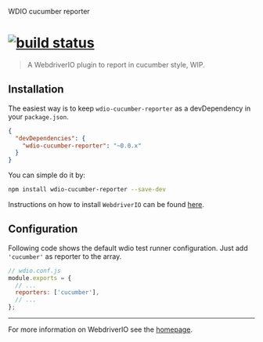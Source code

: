 WDIO cucumber reporter

[![build status](https://travis-ci.org/AndrewKeig/wdio-cucumber-reporter.svg?branch=master)](http://travis-ci.org/AndrewKeig/wdio-cucumber-reporter)
==========

> A WebdriverIO plugin to report in cucumber style, WIP.

## Installation

The easiest way is to keep `wdio-cucumber-reporter` as a devDependency in your `package.json`.

```json
{
  "devDependencies": {
    "wdio-cucumber-reporter": "~0.0.x"
  }
}
```

You can simple do it by:

```bash
npm install wdio-cucumber-reporter --save-dev
```

Instructions on how to install `WebdriverIO` can be found [here](http://webdriver.io/guide/getstarted/install.html).

## Configuration

Following code shows the default wdio test runner configuration. Just add `'cucumber'` as reporter
to the array.

```js
// wdio.conf.js
module.exports = {
  // ...
  reporters: ['cucumber'],
  // ...
};
```

----

For more information on WebdriverIO see the [homepage](http://webdriver.io).
